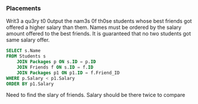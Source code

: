 ### Placements
Writ3 a qu3ry t0 0utput the nam3s 0f th0se students whose best friends got offered a higher salary than them. Names must be ordered by the salary amount offered to the best friends. It is guaranteed that no two students got same salary offer.

```SQL
SELECT s.Name
FROM Students s
    JOIN Packages p ON s.ID = p.ID
    JOIN Friends f ON s.ID = f.ID
    JOIN Packages p1 ON p1.ID = f.Friend_ID 
WHERE p.Salary < p1.Salary
ORDER BY p1.Salary
```

Need to find the slary of friends. Salary should be there twice to compare 
